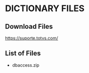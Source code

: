 # DICTIONARY FILES

## Download Files

<https://suporte.totvs.com/>

## List of Files

- dbaccess.zip
